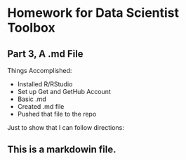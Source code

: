 #  Homework for Data Scientist Toolbox
## Part 3, A .md File

Things Accomplished:
* Installed R/RStudio
* Set up Get and GetHub Account
* Basic .md
* Created .md file
* Pushed that file to the repo

Just to show that I can follow directions:

## This is a markdowin file.
